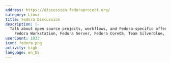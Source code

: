 ```yaml
---
address: https://discussion.fedoraproject.org/
category: Linux
title: Fedora Discussion
description: |-
  Talk about open source projects, workflows, and Fedora-specific offerings such as
    Fedora Workstation, Fedora Server, Fedora CoreOS, Team Silverblue, and more
userCount: 1833
icon: fedora.png
activity: high
language: en_US
---
```

